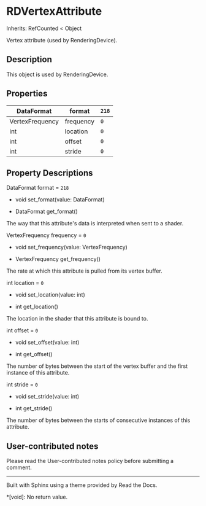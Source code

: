 # RDVertexAttribute

Inherits: RefCounted < Object

Vertex attribute (used by RenderingDevice).

## Description

This object is used by RenderingDevice.

## Properties

DataFormat | format | `218`  
---|---|---  
VertexFrequency | frequency | `0`  
int | location | `0`  
int | offset | `0`  
int | stride | `0`  
  
## Property Descriptions

DataFormat format = `218`

  * void set_format(value: DataFormat)

  * DataFormat get_format()

The way that this attribute's data is interpreted when sent to a shader.

VertexFrequency frequency = `0`

  * void set_frequency(value: VertexFrequency)

  * VertexFrequency get_frequency()

The rate at which this attribute is pulled from its vertex buffer.

int location = `0`

  * void set_location(value: int)

  * int get_location()

The location in the shader that this attribute is bound to.

int offset = `0`

  * void set_offset(value: int)

  * int get_offset()

The number of bytes between the start of the vertex buffer and the first
instance of this attribute.

int stride = `0`

  * void set_stride(value: int)

  * int get_stride()

The number of bytes between the starts of consecutive instances of this
attribute.

## User-contributed notes

Please read the User-contributed notes policy before submitting a comment.

* * *

Built with Sphinx using a theme provided by Read the Docs.

  *[void]: No return value.

